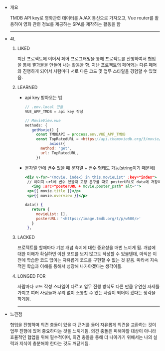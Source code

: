 - 개요
  
  TMDB API key로 영화관련 데이터를 AJAX 통신으로 가져오고, Vue router를 활용하여 영화 관련 정보를 제공하는 SPA를 제작하는 활동을 함
  
  ---

- 4L
  
  1. LIKED
     
     지난 프로젝트에 이어서 페어 프로그래밍을 통해 프로젝트를 진행하여서 협업을 통해 결과물을 만들어 내는 활동을 함. 지난 프로젝트의 페어와는 다른 페어와 진행하게 되어서 사람마다 서로 다른 코드 및 업무 스타일을 경험할 수 있었음.
  
  2. LEARNED
     
     - api key 받아오는 법
       
       ```jsx
       // .env.local 만듦
       VUE_APP_TMDB = api key 작성
       
       // MovieView.vue
       methods: {
          getMovie() {
            const TMDBAPI = process.env.VUE_APP_TMDB
            const TopRatedURL = <https://api.themoviedb.org/3/movie/top_rated?api_key=${TMDBAPI}&language=en-US&page=1>
                  axios({
              method: 'get',
              url: TopRatedURL,
            })
       ```
     
     - 문자열 안에 변수 있을 때 문자열 + 변수 형태도 가능(string이기 때문에)
       
       ```jsx
       <div v-for="(movie, index) in this.movieList" :key="index">
        // 이미지 url에 변수 있을때 고정 문구를 따로 posterURL로 data에 저장하고 변수를 + 로 연결함
          <img :src="posterURL + movie.poster_path" alt="">
        <p>{{ movie.title }}</p>
        <p>{{ movie.overview }}</p>
       
       data() {
          return {
            movieList: [],
            posterURL: '<https://image.tmdb.org/t/p/w500/>'
          }
        },
       ```
  
  3. LACKED
     
     프로젝트를 할때마다 기본 개념 숙지에 대한 중요성을 매번 느끼게 됨. 개념에 대한 이해가 확실하면 이전 코드를 보지 않고도 작성할 수 있을텐데, 아직은 이전에 학습한 코드 없이는 자유롭게 코드를 구현할 수 없는 것 같음. 따라서 지속적인 학습과 이해를 통해서 성장해 나가야겠다는 생각이듦.
  
  4. LONGED FOR
     
     사람마다 코드 작성 스타일이 다르고 업무 진행 방식도 다른 만큼 유연한 자세를 가지고 여러 사람들과 무리 없이 소통할 수 있는 사람이 되어야 겠다는 생각을 하게됨.
     
     ---

- 느낀점
  
  협업을 진행하며 의견 충돌이 있을 때 근거를 들어 자유롭게 의견을 교환하는 것이 업무 진행에 있어 중요하다는 것을 느끼게됨. 의견 충돌은 피해야할 대상이 아니라 효율적인 협업을 위해 필수적이며, 의견 충돌을 통해 더 나아가기 위해서는 나의 실력과 지식이 충분해야 한다는 것도 깨닫게됨.
